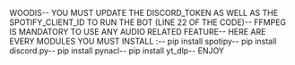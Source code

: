 WOODIS--
YOU MUST UPDATE THE DISCORD_TOKEN AS WELL AS THE SPOTIFY_CLIENT_ID TO RUN THE BOT (LINE 22 OF THE CODE)--
FFMPEG IS MANDATORY TO USE ANY AUDIO RELATED FEATURE--
HERE ARE EVERY MODULES YOU MUST INSTALL :--
pip install spotipy--
pip install discord.py--
pip install pynacl--
pip install yt_dlp--
ENJOY
